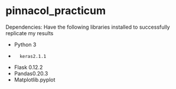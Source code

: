# pinnacol_practicum

Dependencies: Have the following libraries installed to successfully replicate my results
*	Python 3 
*       keras2.1.1
*	Flask 0.12.2
*	Pandas0.20.3
*	Matplotlib.pyplot
